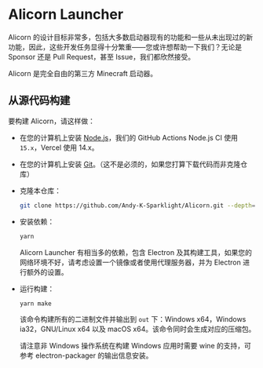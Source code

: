 # Alicorn Launcher

Alicorn 的设计目标非常多，包括大多数启动器现有的功能和一些从未出现过的新功能，因此，这些开发任务显得十分繁重——您或许想帮助一下我们？无论是 Sponsor 还是 Pull Request，甚至 Issue，我们都欣然接受。

Alicorn 是完全自由的第三方 Minecraft 启动器。

## 从源代码构建

要构建 Alicorn，请这样做：

- 在您的计算机上安装 [Node.js](https://nodejs.org)，我们的 GitHub Actions Node.js CI 使用 `15.x`，Vercel 使用 14.x。
- 在您的计算机上安装 [Git](https://git-scm.com)。（这不是必须的，如果您打算下载代码而非克隆仓库）

- 克隆本仓库：

  ```sh
  git clone https://github.com/Andy-K-Sparklight/Alicorn.git --depth=1
  ```

- 安装依赖：

  ```sh
  yarn
  ```

  Alicorn Launcher 有相当多的依赖，包含 Electron 及其构建工具，如果您的网络环境不好，请考虑设置一个镜像或者使用代理服务器，并为 Electron 进行额外的设置。

- 运行构建：

  ```sh
  yarn make
  ```

  该命令构建所有的二进制文件并输出到 `out` 下：Windows x64，Windows ia32，GNU/Linux x64 以及 macOS x64。该命令同时会生成对应的压缩包。

  请注意非 Windows 操作系统在构建 Windows 应用时需要 wine 的支持，可参考 electron-packager 的输出信息安装。
